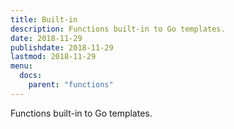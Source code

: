 ```yaml
---
title: Built-in
description: Functions built-in to Go templates.
date: 2018-11-29
publishdate: 2018-11-29
lastmod: 2018-11-29
menu:
  docs:
    parent: "functions"
---
```


Functions built-in to Go templates.

